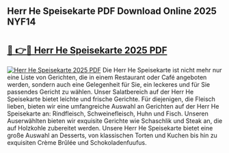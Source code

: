 ## Herr He Speisekarte PDF Download Online 2025 NYF14

# <h2><a href="http://gcbpm94.nevu.top/?p=Herr+He+Speisekarte">🔗 👉🔴 Herr He Speisekarte 2025 PDF</a></h2>

[![Herr He Speisekarte 2025 PDF](https://i.imgur.com/dBaPXMq.png)](http://gcbpm94.nevu.top/?p=Herr+He+Speisekarte)
Die Herr He Speisekarte ist nicht mehr nur eine Liste von Gerichten, die in einem Restaurant oder Café angeboten werden, sondern auch eine Gelegenheit für Sie, ein leckeres und für Sie passendes Gericht zu wählen. Unser Salatbereich auf der Herr He Speisekarte bietet leichte und frische Gerichte. Für diejenigen, die Fleisch lieben, bieten wir eine umfangreiche Auswahl an Gerichten auf der Herr He Speisekarte an: Rindfleisch, Schweinefleisch, Huhn und Fisch. Unseren Auserwählten bieten wir exquisite Gerichte wie Schaschlik und Steak an, die auf Holzkohle zubereitet werden. Unsere Herr He Speisekarte bietet eine große Auswahl an Desserts, von klassischen Torten und Kuchen bis hin zu exquisiten Crème Brûlée und Schokoladenfuufus.
